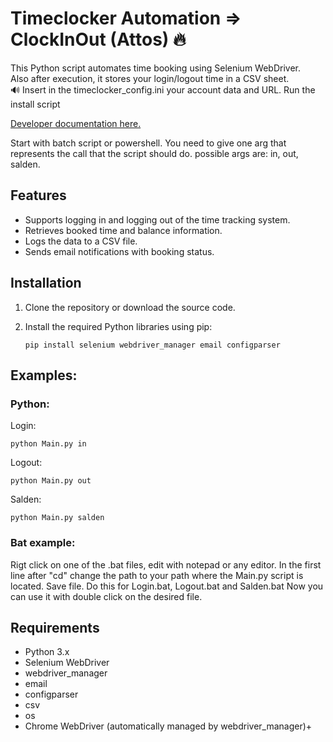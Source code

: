 # Timeclocker Automation => ClockInOut (Attos) :fire:

This Python script automates time booking using Selenium WebDriver.<br>
Also after execution, it stores your login/logout time in a CSV sheet.<br>
:loud_sound: Insert in the timeclocker_config.ini your account data and URL.
Run the install script

<a href="https://github.com/SvenHerr/ClockInOut-Attos/wiki/Documentation-for-the-Code">Developer documentation here.</a>

Start with batch script or powershell.
You need to give one arg that represents the call that the script should do.
possible args are: in, out, salden.

## Features

- Supports logging in and logging out of the time tracking system.
- Retrieves booked time and balance information.
- Logs the data to a CSV file.
- Sends email notifications with booking status.

## Installation

1. Clone the repository or download the source code.
2. Install the required Python libraries using pip:

   ```shell
   pip install selenium webdriver_manager email configparser

## Examples:
### Python:

Login:
```
python Main.py in
```

Logout:
```
python Main.py out
```

Salden:
```
python Main.py salden
```

### Bat example:
Rigt click on one of the .bat files, edit with notepad or any editor.
In the first line after "cd" change the path to your path where the Main.py script is located.
Save file. Do this for Login.bat, Logout.bat and Salden.bat
Now you can use it with double click on the desired file.

## Requirements

- Python 3.x
- Selenium WebDriver
- webdriver_manager
- email
- configparser
- csv
- os
- Chrome WebDriver (automatically managed by webdriver_manager)+


